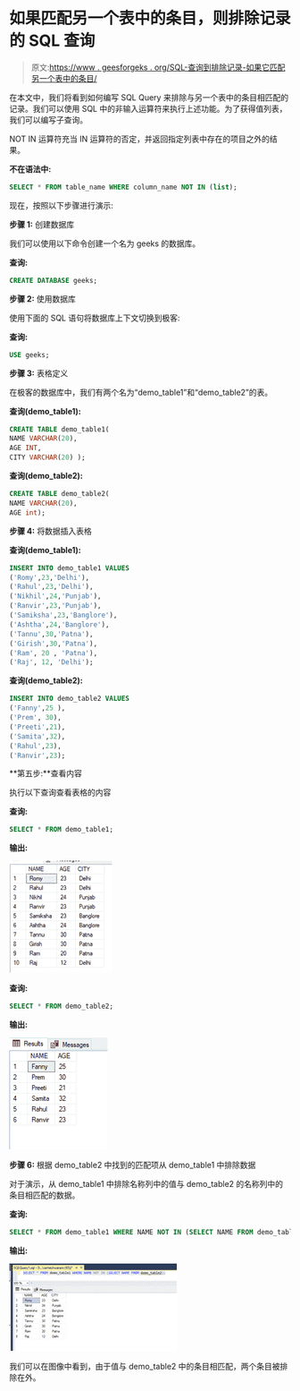 # 如果匹配另一个表中的条目，则排除记录的 SQL 查询

> 原文:[https://www . geesforgeks . org/SQL-查询到排除记录-如果它匹配另一个表中的条目/](https://www.geeksforgeeks.org/sql-query-to-exclude-records-if-it-matches-an-entry-in-another-table/)

在本文中，我们将看到如何编写 SQL Query 来排除与另一个表中的条目相匹配的记录。我们可以使用 SQL 中的非输入运算符来执行上述功能。为了获得值列表，我们可以编写子查询。

NOT IN 运算符充当 IN 运算符的否定，并返回指定列表中存在的项目之外的结果。

**不在语法中:**

```sql
SELECT * FROM table_name WHERE column_name NOT IN (list);
```

现在，按照以下步骤进行演示:

**步骤 1:** 创建数据库

我们可以使用以下命令创建一个名为 geeks 的数据库。

**查询:**

```sql
CREATE DATABASE geeks;
```

**步骤 2:** 使用数据库

使用下面的 SQL 语句将数据库上下文切换到极客:

**查询:**

```sql
USE geeks;
```

**步骤 3:** 表格定义

在极客的数据库中，我们有两个名为“demo_table1”和“demo_table2”的表。

**查询(demo_table1):**

```sql
CREATE TABLE demo_table1(
NAME VARCHAR(20),
AGE INT,
CITY VARCHAR(20) );
```

**查询(demo_table2):**

```sql
CREATE TABLE demo_table2(
NAME VARCHAR(20),
AGE int);
```

**步骤 4:** 将数据插入表格

**查询(demo_table1):**

```sql
INSERT INTO demo_table1 VALUES
('Romy',23,'Delhi'),
('Rahul',23,'Delhi'),
('Nikhil',24,'Punjab'),
('Ranvir',23,'Punjab'),
('Samiksha',23,'Banglore'),
('Ashtha',24,'Banglore'),
('Tannu',30,'Patna'),
('Girish',30,'Patna'),
('Ram', 20 , 'Patna'),
('Raj', 12, 'Delhi');
```

**查询(demo_table2):**

```sql
INSERT INTO demo_table2 VALUES
('Fanny',25 ),
('Prem', 30), 
('Preeti',21),
('Samita',32),
('Rahul',23),
('Ranvir',23);
```

**第五步:**查看内容

执行以下查询查看表格的内容

**查询:**

```sql
SELECT * FROM demo_table1;
```

**输出:**

![](img/c54aed4e536fc4feafcb018b0b2e702a.png)

**查询:**

```sql
SELECT * FROM demo_table2;
```

**输出:**

![](img/8bd05ddfa9190acfbcbb167c67ed4be9.png)

**步骤 6:** 根据 demo_table2 中找到的匹配项从 demo_table1 中排除数据

对于演示，从 demo_table1 中排除名称列中的值与 demo_table2 的名称列中的条目相匹配的数据。

**查询:**

```sql
SELECT * FROM demo_table1 WHERE NAME NOT IN (SELECT NAME FROM demo_table2);
```

**输出:**

![](img/aee7d8b63fd65932860c0749e91f6abd.png)

我们可以在图像中看到，由于值与 demo_table2 中的条目相匹配，两个条目被排除在外。